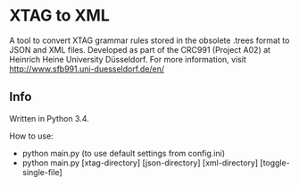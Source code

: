 # XTAG to XML
A tool to convert XTAG grammar rules stored in the obsolete .trees format to JSON and XML files. Developed as part of the CRC991 (Project A02) at Heinrich Heine University Düsseldorf.
For more information, visit http://www.sfb991.uni-duesseldorf.de/en/

## Info
Written in Python 3.4.

How to use:
- python main.py (to use default settings from config.ini)
- python main.py [xtag-directory] [json-directory] [xml-directory] [toggle-single-file]    
